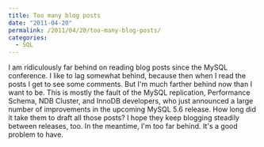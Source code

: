 ```yaml
---
title: Too many blog posts
date: "2011-04-20"
permalink: /2011/04/20/too-many-blog-posts/
categories:
  - SQL
---
```

I am ridiculously far behind on reading blog posts since the MySQL conference. I like to lag somewhat behind, because then when I read the posts I get to see some comments. But I'm much farther behind now than I want to be. This is mostly the fault of the MySQL replication, Performance Schema, NDB Cluster, and InnoDB developers, who just announced a large number of improvements in the upcoming MySQL 5.6 release. How long did it take them to draft all those posts? I hope they keep blogging steadily between releases, too. In the meantime, I'm too far behind. It's a good problem to have.
